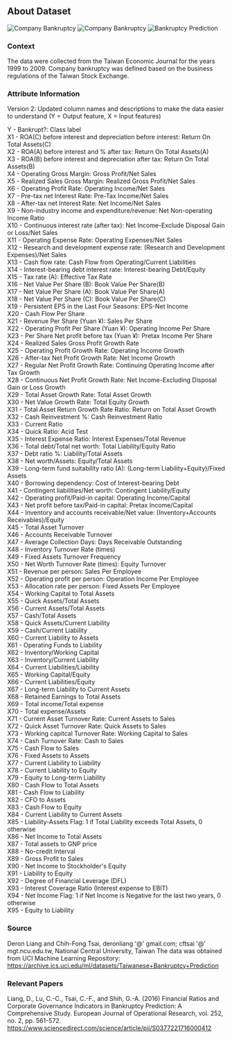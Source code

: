 ## About Dataset

![Company Bankruptcy](https://1.bp.blogspot.com/-E_2cC9Oom7E/Xv8PK9BfgBI/AAAAAAAAAio/5ZmzIiyOOfI8WPS45FKYk0ojHN-vumqNQCLcBGAsYHQ/s1600/bankruptcy.jpg)
![Company Bankruptcy](https://stocktonfamilylawbankruptcy.com/wp-content/uploads/2017/04/shutterstock_587949494.jpg)
![Bankruptcy Prediction](https://insightimi.files.wordpress.com/2021/12/91305e85-8068-4af2-88ef-e15b5956aa65.jpeg)

### Context

The data were collected from the Taiwan Economic Journal for the years 1999 to 2009. Company bankruptcy was defined based on the business regulations of the Taiwan Stock Exchange.

### Attribute Information

Version 2: Updated column names and descriptions to make the data easier to understand (Y = Output feature, X = Input features)

Y - Bankrupt?: Class label <br>
X1 - ROA(C) before interest and depreciation before interest: Return On Total Assets(C) <br>
X2 - ROA(A) before interest and % after tax: Return On Total Assets(A) <br>
X3 - ROA(B) before interest and depreciation after tax: Return On Total Assets(B) <br>
X4 - Operating Gross Margin: Gross Profit/Net Sales <br>
X5 - Realized Sales Gross Margin: Realized Gross Profit/Net Sales <br>
X6 - Operating Profit Rate: Operating Income/Net Sales <br>
X7 - Pre-tax net Interest Rate: Pre-Tax Income/Net Sales <br>
X8 - After-tax net Interest Rate: Net Income/Net Sales <br>
X9 - Non-industry income and expenditure/revenue: Net Non-operating Income Ratio <br>
X10 - Continuous interest rate (after tax): Net Income-Exclude Disposal Gain or Loss/Net Sales <br>
X11 - Operating Expense Rate: Operating Expenses/Net Sales <br>
X12 - Research and development expense rate: (Research and Development Expenses)/Net Sales <br>
X13 - Cash flow rate: Cash Flow from Operating/Current Liabilities <br>
X14 - Interest-bearing debt interest rate: Interest-bearing Debt/Equity <br>
X15 - Tax rate (A): Effective Tax Rate <br>
X16 - Net Value Per Share (B): Book Value Per Share(B) <br>
X17 - Net Value Per Share (A): Book Value Per Share(A) <br>
X18 - Net Value Per Share (C): Book Value Per Share(C) <br>
X19 - Persistent EPS in the Last Four Seasons: EPS-Net Income <br>
X20 - Cash Flow Per Share <br>
X21 - Revenue Per Share (Yuan ¥): Sales Per Share <br>
X22 - Operating Profit Per Share (Yuan ¥): Operating Income Per Share <br>
X23 - Per Share Net profit before tax (Yuan ¥): Pretax Income Per Share <br>
X24 - Realized Sales Gross Profit Growth Rate <br>
X25 - Operating Profit Growth Rate: Operating Income Growth <br>
X26 - After-tax Net Profit Growth Rate: Net Income Growth <br>
X27 - Regular Net Profit Growth Rate: Continuing Operating Income after Tax Growth <br>
X28 - Continuous Net Profit Growth Rate: Net Income-Excluding Disposal Gain or Loss Growth <br>
X29 - Total Asset Growth Rate: Total Asset Growth <br>
X30 - Net Value Growth Rate: Total Equity Growth <br>
X31 - Total Asset Return Growth Rate Ratio: Return on Total Asset Growth <br>
X32 - Cash Reinvestment %: Cash Reinvestment Ratio <br>
X33 - Current Ratio <br>
X34 - Quick Ratio: Acid Test <br>
X35 - Interest Expense Ratio: Interest Expenses/Total Revenue <br>
X36 - Total debt/Total net worth: Total Liability/Equity Ratio <br>
X37 - Debt ratio %: Liability/Total Assets <br>
X38 - Net worth/Assets: Equity/Total Assets <br>
X39 - Long-term fund suitability ratio (A): (Long-term Liability+Equity)/Fixed Assets <br>
X40 - Borrowing dependency: Cost of Interest-bearing Debt <br>
X41 - Contingent liabilities/Net worth: Contingent Liability/Equity <br>
X42 - Operating profit/Paid-in capital: Operating Income/Capital <br>
X43 - Net profit before tax/Paid-in capital: Pretax Income/Capital <br>
X44 - Inventory and accounts receivable/Net value: (Inventory+Accounts Receivables)/Equity <br>
X45 - Total Asset Turnover <br>
X46 - Accounts Receivable Turnover <br>
X47 - Average Collection Days: Days Receivable Outstanding <br>
X48 - Inventory Turnover Rate (times) <br>
X49 - Fixed Assets Turnover Frequency <br>
X50 - Net Worth Turnover Rate (times): Equity Turnover <br>
X51 - Revenue per person: Sales Per Employee <br>
X52 - Operating profit per person: Operation Income Per Employee <br>
X53 - Allocation rate per person: Fixed Assets Per Employee <br>
X54 - Working Capital to Total Assets <br>
X55 - Quick Assets/Total Assets <br>
X56 - Current Assets/Total Assets <br>
X57 - Cash/Total Assets <br>
X58 - Quick Assets/Current Liability <br>
X59 - Cash/Current Liability <br>
X60 - Current Liability to Assets <br>
X61 - Operating Funds to Liability <br>
X62 - Inventory/Working Capital <br>
X63 - Inventory/Current Liability <br>
X64 - Current Liabilities/Liability <br>
X65 - Working Capital/Equity <br>
X66 - Current Liabilities/Equity <br>
X67 - Long-term Liability to Current Assets <br>
X68 - Retained Earnings to Total Assets <br>
X69 - Total income/Total expense <br>
X70 - Total expense/Assets <br>
X71 - Current Asset Turnover Rate: Current Assets to Sales <br>
X72 - Quick Asset Turnover Rate: Quick Assets to Sales <br>
X73 - Working capitcal Turnover Rate: Working Capital to Sales <br>
X74 - Cash Turnover Rate: Cash to Sales <br>
X75 - Cash Flow to Sales <br>
X76 - Fixed Assets to Assets <br>
X77 - Current Liability to Liability <br>
X78 - Current Liability to Equity <br>
X79 - Equity to Long-term Liability <br>
X80 - Cash Flow to Total Assets <br>
X81 - Cash Flow to Liability <br>
X82 - CFO to Assets <br>
X83 - Cash Flow to Equity <br>
X84 - Current Liability to Current Assets <br>
X85 - Liability-Assets Flag: 1 if Total Liability exceeds Total Assets, 0 otherwise <br>
X86 - Net Income to Total Assets <br>
X87 - Total assets to GNP price <br>
X88 - No-credit Interval <br>
X89 - Gross Profit to Sales <br>
X90 - Net Income to Stockholder's Equity <br>
X91 - Liability to Equity <br>
X92 - Degree of Financial Leverage (DFL) <br>
X93 - Interest Coverage Ratio (Interest expense to EBIT) <br>
X94 - Net Income Flag: 1 if Net Income is Negative for the last two years, 0 otherwise <br>
X95 - Equity to Liability <br>

### Source

Deron Liang and Chih-Fong Tsai, deronliang '@' gmail.com; cftsai '@' mgt.ncu.edu.tw, National Central University, Taiwan
The data was obtained from UCI Machine Learning Repository: https://archive.ics.uci.edu/ml/datasets/Taiwanese+Bankruptcy+Prediction

### Relevant Papers

Liang, D., Lu, C.-C., Tsai, C.-F., and Shih, G.-A. (2016) Financial Ratios and Corporate Governance Indicators in Bankruptcy Prediction: A Comprehensive Study. European Journal of Operational Research, vol. 252, no. 2, pp. 561-572.
https://www.sciencedirect.com/science/article/pii/S0377221716000412
